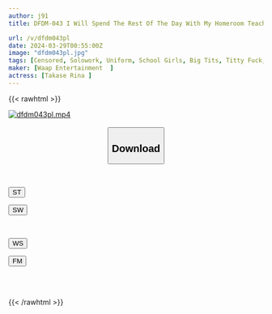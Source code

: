 ```yaml
---
author: j91
title: DFDM-043 I Will Spend The Rest Of The Day With My Homeroom Teacher Who I Have Feelings For Until Morning. Rina Takase

url: /v/dfdm043pl
date: 2024-03-29T00:55:00Z
image: "dfdm043pl.jpg"
tags: [Censored, Solowork, Uniform, School Girls, Big Tits, Titty Fuck, Footjob, Shaved, Submissive Men, Huge Butt, Kiss	]
maker: [Waap Entertainment  ]
actress: [Takase Rina ]
---
```



{{< rawhtml >}}

<div class="video" data-videoid="g0vayz9K8oiqrBp">
    <a href="javascript:;">
        <img src="/v/dfdm043pl/dfdm043pl.jpg" width="WIDTH" height="HEIGHT" alt="dfdm043pl.mp4" loading="lazy">
    </a>
</div>

<script type="text/javascript" src="https://j91.asia/asset/on-demand-st.js"></script>

<br>
  <link rel="stylesheet" href="https://j91.asia/asset/bs5.css">
  
  <center>
  <button class="btn btn-primary" type="button" data-bs-toggle="collapse" data-bs-target=".multi-collapse" aria-expanded="false" aria-controls="multiCollapseExample1 multiCollapseExample2"><h2>Download</h2></button></center>
</p>
<div class="row">
  <div class="col">
    <div class="collapse multi-collapse" id="multiCollapseExample1">
      <div class="card card-body">
	      	      <br>
<div class="buttons">  
<p><a href="https://streamtape.to/v/g0vayz9K8oiqrBp" target="_blank"><button class="btn-hover color-3"><i class="fa fa-download"></i> ST</button></a></p>
<p><a href="https://asnwish.com/a0vzfadbkajz" target="_blank"><button class="btn-hover color-2"><i class="fa fa-download"></i> SW</button></a></p></div>
    </div>
  </div>
</div>
  <div class="col">
    <div class="collapse multi-collapse" id="multiCollapseExample2">
      <div class="card card-body">
	      <br>
<div class="buttons">
<p><a href="https://wolfstream.tv/ts8u61krb8sr"><button class="btn-hover color-9"><i class="fa fa-download"></i> WS</button></a></p>
<p><a href="https://filemoon.sx/d/lmqg4rk0b5wz"><button class="btn-hover color-8"><i class="fa fa-download"></i> FM</button></a></p></div>
<br><br>
      </div>
    </div>
  </div>
</div>

{{< /rawhtml >}}